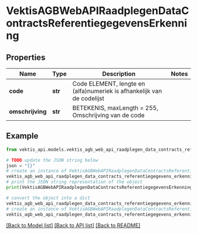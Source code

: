 # VektisAGBWebAPIRaadplegenDataContractsReferentiegegevensErkenning



## Properties

Name | Type | Description | Notes
------------ | ------------- | ------------- | -------------
**code** | **str** | Code ELEMENT, lengte en (alfa)numeriek is afhankelijk van de codelijst | 
**omschrijving** | **str** | BETEKENIS, maxLength &#x3D; 255, Omschrijving van de code | 

## Example

```python
from vektis_api.models.vektis_agb_web_api_raadplegen_data_contracts_referentiegegevens_erkenning import VektisAGBWebAPIRaadplegenDataContractsReferentiegegevensErkenning

# TODO update the JSON string below
json = "{}"
# create an instance of VektisAGBWebAPIRaadplegenDataContractsReferentiegegevensErkenning from a JSON string
vektis_agb_web_api_raadplegen_data_contracts_referentiegegevens_erkenning_instance = VektisAGBWebAPIRaadplegenDataContractsReferentiegegevensErkenning.from_json(json)
# print the JSON string representation of the object
print(VektisAGBWebAPIRaadplegenDataContractsReferentiegegevensErkenning.to_json())

# convert the object into a dict
vektis_agb_web_api_raadplegen_data_contracts_referentiegegevens_erkenning_dict = vektis_agb_web_api_raadplegen_data_contracts_referentiegegevens_erkenning_instance.to_dict()
# create an instance of VektisAGBWebAPIRaadplegenDataContractsReferentiegegevensErkenning from a dict
vektis_agb_web_api_raadplegen_data_contracts_referentiegegevens_erkenning_from_dict = VektisAGBWebAPIRaadplegenDataContractsReferentiegegevensErkenning.from_dict(vektis_agb_web_api_raadplegen_data_contracts_referentiegegevens_erkenning_dict)
```
[[Back to Model list]](../README.md#documentation-for-models) [[Back to API list]](../README.md#documentation-for-api-endpoints) [[Back to README]](../README.md)



